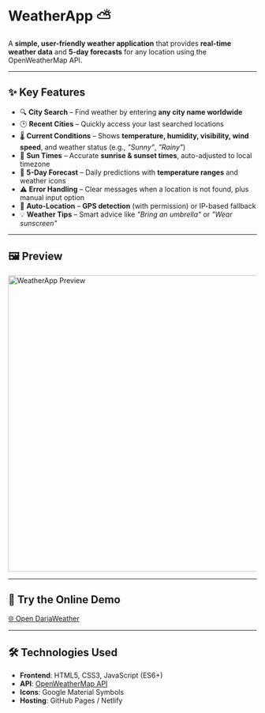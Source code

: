 # WeatherApp ⛅

A **simple, user-friendly weather application** that provides **real-time weather data** and **5-day forecasts** for any location using the OpenWeatherMap API.

---

## ✨ Key Features

- 🔍 **City Search** – Find weather by entering **any city name worldwide**  
- 🕑 **Recent Cities** – Quickly access your last searched locations  
- 🌡️ **Current Conditions** – Shows **temperature, humidity, visibility, wind speed**, and weather status (e.g., *"Sunny"*, *"Rainy"*)  
- 🌅 **Sun Times** – Accurate **sunrise & sunset times**, auto-adjusted to local timezone  
- 📅 **5-Day Forecast** – Daily predictions with **temperature ranges** and weather icons  
- ⚠️ **Error Handling** – Clear messages when a location is not found, plus manual input option  
- 📍 **Auto-Location** – **GPS detection** (with permission) or IP-based fallback  
- 💡 **Weather Tips** – Smart advice like *"Bring an umbrella"* or *"Wear sunscreen"*

---

## 🖼 Preview

<img width="600" alt="WeatherApp Preview" src="https://github.com/user-attachments/assets/642d18ca-967d-4b4d-8bd8-f80ddf3be382" />

---

## 🚀 Try the Online Demo

[🌐 Open DariaWeather](https://dariaweather.netlify.app)

---

## 🛠 Technologies Used

- **Frontend**: HTML5, CSS3, JavaScript (ES6+)  
- **API**: [OpenWeatherMap API](https://openweathermap.org/api)  
- **Icons**: Google Material Symbols  
- **Hosting**: GitHub Pages / Netlify  
